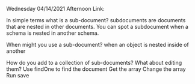 Wednesday 04/14/2021
Afternoon Link: 

In simple terms what is a sub-document?
subdocuments are documents that are nested in other documents. You can spot a subdocument when a schema is nested in another schema.

When might you use a sub-document?
when an object is nested inside of another

How do you add to a collection of sub-documents? What about editing them?
Use findOne to find the document
Get the array
Change the array
Run save